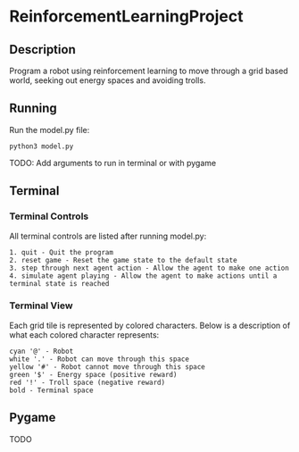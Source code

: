 # ReinforcementLearningProject

## Description

Program a robot using reinforcement learning to move through
a grid based world, seeking out energy spaces
and avoiding trolls.

## Running

Run the model.py file:

    python3 model.py

TODO: Add arguments to run in terminal or with pygame

## Terminal

### Terminal Controls

All terminal controls are listed after running model.py:

    1. quit - Quit the program
    2. reset game - Reset the game state to the default state
    3. step through next agent action - Allow the agent to make one action
    4. simulate agent playing - Allow the agent to make actions until a terminal state is reached

### Terminal View

Each grid tile is represented by colored characters.
Below is a description of what each colored character represents:

    cyan '@' - Robot
    white '.' - Robot can move through this space
    yellow '#' - Robot cannot move through this space
    green '$' - Energy space (positive reward)
    red '!' - Troll space (negative reward)
    bold - Terminal space

## Pygame

TODO